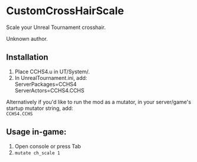 # CustomCrossHairScale

Scale your Unreal Tournament crosshair.

Unknown author.

## Installation

1. Place CCHS4.u in UT/System/.
2. In UnrealTournament.ini, add:  
       ServerPackages=CCHS4  
       ServerActors=CCHS4.CCHS 

Alternatively if you'd like to run the mod as a mutator, in your server/game's startup mutator string, add:  
   `CCHS4.CCHS`

## Usage in-game:
1. Open console or press Tab
2. `mutate ch_scale 1`
